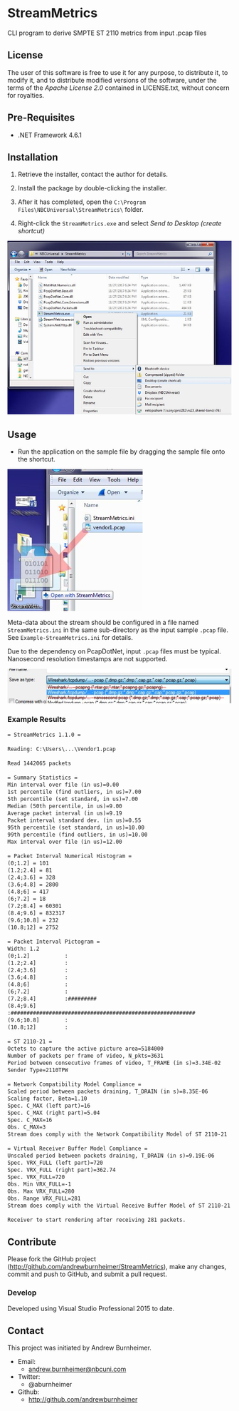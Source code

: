 # StreamMetrics
CLI program to derive SMPTE ST 2110 metrics from input .pcap files


## License

The user of this software is free to use it for any purpose, to distribute it,
to modify it, and to distribute modified versions of the software, under the
terms of the *Apache License 2.0* contained in LICENSE.txt, without concern for
royalties.


## Pre-Requisites

* .NET Framework 4.6.1


## Installation

1. Retrieve the installer, contact the author for details.

2. Install the package by double-clicking the installer.

3. After it has completed, open the `C:\Program Files\NBCUniversal\StreamMetrics\`
folder.

4. Right-click the `StreamMetrics.exe` and select *Send to Desktop (create shortcut)*

![post_install_shortcut](/post_install_shortcut.jpg?raw=true "Create shortcut on Desktop")


## Usage

* Run the application on the sample file by dragging the sample file onto the
shortcut.

![drag_drop_pcap_file](/drag_drop_pcap_file.jpg?raw=true "Drag and Drop .pcap file")

Meta-data about the stream should be configured in a file named
`StreamMetrics.ini` in the same sub-directory as the input sample `.pcap` file.
See `Example-StreamMetrics.ini` for details.

Due to the dependency on PcapDotNet, input `.pcap` files must be typical.
Nanosecond resolution timestamps are not supported.

![wireshark_file_type](/wireshark_file_type.jpg?raw=true "Input .pcap files must be typical")



### Example Results

```
= StreamMetrics 1.1.0 =

Reading: C:\Users\...\Vendor1.pcap

Read 1442065 packets

= Summary Statistics =
Min interval over file (in us)=0.00
1st percentile (find outliers, in us)=7.00
5th percentile (set standard, in us)=7.00
Median (50th percentile, in us)=9.00
Average packet interval (in us)=9.19
Packet interval standard dev. (in us)=0.55
95th percentile (set standard, in us)=10.00
99th percentile (find outliers, in us)=10.00
Max interval over file (in us)=12.00

= Packet Interval Numerical Histogram =
(0;1.2] = 101
(1.2;2.4] = 81
(2.4;3.6] = 328
(3.6;4.8] = 2800
(4.8;6] = 417
(6;7.2] = 18
(7.2;8.4] = 60301
(8.4;9.6] = 832317
(9.6;10.8] = 232
(10.8;12] = 2752

= Packet Interval Pictogram =
Width: 1.2
(0;1.2]           :
(1.2;2.4]         :
(2.4;3.6]         :
(3.6;4.8]         :
(4.8;6]           :
(6;7.2]           :
(7.2;8.4]         :#########
(8.4;9.6]         :##########################################################
(9.6;10.8]        :
(10.8;12]         :

= ST 2110-21 =
Octets to capture the active picture area=5184000
Number of packets per frame of video, N_pkts=3631
Period between consecutive frames of video, T_FRAME (in s)=3.34E-02
Sender Type=2110TPW

= Network Compatibility Model Compliance =
Scaled period between packets draining, T_DRAIN (in s)=8.35E-06
Scaling factor, Beta=1.10
Spec. C_MAX (left part)=16
Spec. C_MAX (right part)=5.04
Spec. C_MAX=16
Obs. C_MAX=3
Stream does comply with the Network Compatibility Model of ST 2110-21

= Virtual Receiver Buffer Model Compliance =
Unscaled period between packets draining, T_DRAIN (in s)=9.19E-06
Spec. VRX_FULL (left part)=720
Spec. VRX_FULL (right part)=362.74
Spec. VRX_FULL=720
Obs. Min VRX_FULL=-1
Obs. Max VRX_FULL=280
Obs. Range VRX_FULL=281
Stream does comply with the Virtual Receive Buffer Model of ST 2110-21

Receiver to start rendering after receiving 281 packets.
```

## Contribute

Please fork the GitHub project (http://github.com/andrewburnheimer/StreamMetrics),
make any changes, commit and push to GitHub, and submit a pull request.


### Develop

Developed using Visual Studio Professional 2015 to date.


## Contact

This project was initiated by Andrew Burnheimer.

* Email:
  * andrew.burnheimer@nbcuni.com
* Twitter:
  * @aburnheimer
* Github:
  * http://github.com/andrewburnheimer
